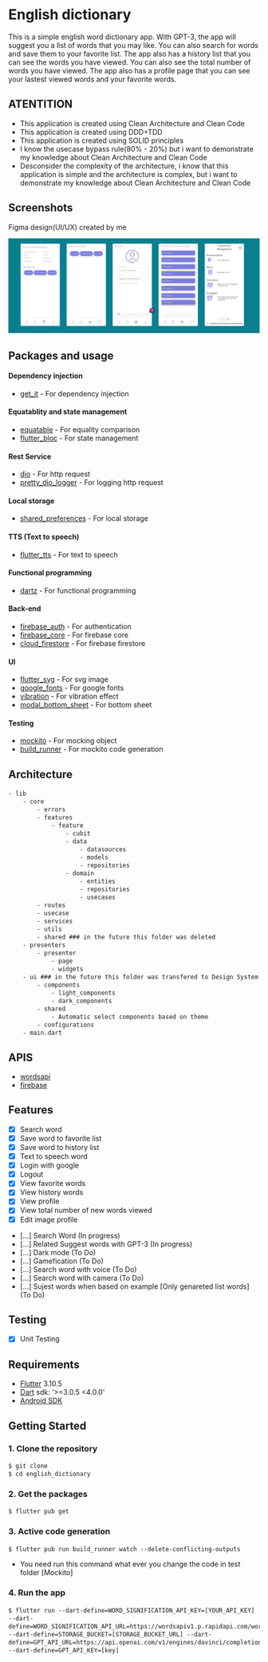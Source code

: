 # English dictionary

This is a simple english word dictionary app. With GPT-3, the app will suggest you a list of words that you may like. You can also search for words and save them to your favorite list. The app also has a history list that you can see the words you have viewed. You can also see the total number of words you have viewed. The app also has a profile page that you can see your lastest viewed words and your favorite words.

## ATENTITION

- This application is created using Clean Architecture and Clean Code
- This application is created using DDD+TDD
- This application is created using SOLID principles
- I know the usecase bypass rule(80% - 20%) but i want to demonstrate my knowledge about Clean Architecture and Clean Code
- Desconsider the complexity of the architecture, i know that this application is simple and the architecture is complex, but i want to demonstrate my knowledge about Clean Architecture and Clean Code





## Screenshots
Figma design(UI/UX) created by me

![Alt Text](images/figma.png)

## Packages and usage

#### Dependency injection
- [get_it](https://pub.dev/packages/get_it) - For dependency injection

#### Equatablity and state management
- [equatable](https://pub.dev/packages/equatable) - For equality comparison
- [flutter_bloc](https://pub.dev/packages/flutter_bloc) - For state management

#### Rest Service
- [dio](https://pub.dev/packages/dio) - For http request
- [pretty_dio_logger](https://pub.dev/packages/pretty_dio_logger) - For logging http request

#### Local storage
- [shared_preferences](https://pub.dev/packages/shared_preferences) - For local storage

#### TTS (Text to speech)
- [flutter_tts](https://pub.dev/packages/flutter_tts) - For text to speech

#### Functional programming
- [dartz](https://pub.dev/packages/dartz) - For functional programming

#### Back-end
- [firebase_auth](https://pub.dev/packages/firebase_auth) - For authentication
- [firebase_core](https://pub.dev/packages/firebase_core) - For firebase core
- [cloud_firestore](https://pub.dev/packages/cloud_firestore) - For firebase firestore

#### UI
- [flutter_svg](https://pub.dev/packages/flutter_svg) - For svg image
- [google_fonts](https://pub.dev/packages/google_fonts) - For google fonts
- [vibration](https://pub.dev/packages/vibration) - For vibration effect
- [modal_bottom_sheet](https://pub.dev/packages/modal_bottom_sheet) - For bottom sheet

#### Testing
- [mockito](https://pub.dev/packages/mockito) - For mocking object
- [build_runner](https://pub.dev/packages/build_runner) - For mockito code generation



## Architecture
    - lib
        - core
            - errors
            - features
                - feature
                    - cubit
                    - data
                        - datasources
                        - models
                        - repositories
                    - domain
                        - entities
                        - repositories
                        - usecases
            - routes
            - usecase
            - services
            - utils
            - shared ### in the future this folder was deleted
        - presenters
            - presenter
                - page
                - widgets
        - ui ### in the future this folder was transfered to Design System
            - components
                - light_components
                - dark_components
            - shared
                - Automatic select components based on theme
            - configurations
        - main.dart
                

## APIS
- [wordsapi](https://www.wordsapi.com/)
- [firebase](https://firebase.google.com/)

## Features
- [X] Search word
- [X] Save word to favorite list
- [X] Save word to history list
- [X] Text to speech word
- [X] Login with google
- [X] Logout
- [X] View favorite words
- [X] View history words
- [X] View profile
- [X] View total number of new words viewed
- [X] Edit image profile
- [...] Search Word (In progress)
- [...] Related Suggest words with GPT-3 (In progress)
- [...] Dark mode (To Do)
- [...] Gamefication (To Do)
- [...] Search word with voice (To Do)
- [...] Search word with camera (To Do)
- [...] Sujest words when based on example [Only genareted list words] (To Do)



## Testing
- [X] Unit Testing


## Requirements
- [Flutter](https://flutter.dev/docs/get-started/install) 3.10.5
- [Dart](https://dart.dev/) sdk: '>=3.0.5 <4.0.0'
- [Android SDK](https://developer.android.com/studio)


## Getting Started

### 1. Clone the repository

```shell
$ git clone
$ cd english_dictionary
```

### 2. Get the packages

```shell
$ flutter pub get
```

### 3. Active code generation

```shell
$ flutter pub run build_runner watch --delete-conflicting-outputs
```

- You need run this command what ever you change the code in test folder [Mockito]


### 4. Run the app

```shell
$ flutter run --dart-define=WORD_SIGNIFICATION_API_KEY=[YOUR_API_KEY] --dart-define=WORD_SIGNIFICATION_API_URL=https://wordsapiv1.p.rapidapi.com/words --dart-define=STORAGE_BUCKET=[STORAGE_BUCKET_URL] --dart-define=GPT_API_URL=https://api.openai.com/v1/engines/davinci/completions --dart-define=GPT_API_KEY=[key]
```

